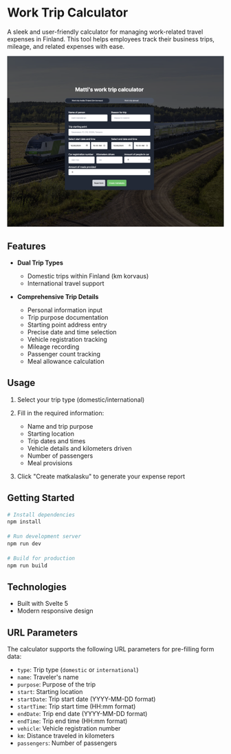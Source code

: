 # Work Trip Calculator

A sleek and user-friendly calculator for managing work-related travel expenses in Finland. This tool helps employees track their business trips, mileage, and related expenses with ease.

![Work Trip Calculator Interface](/static/project.png)

## Features

- **Dual Trip Types**

  - Domestic trips within Finland (km korvaus)
  - International travel support

- **Comprehensive Trip Details**
  - Personal information input
  - Trip purpose documentation
  - Starting point address entry
  - Precise date and time selection
  - Vehicle registration tracking
  - Mileage recording
  - Passenger count tracking
  - Meal allowance calculation

## Usage

1. Select your trip type (domestic/international)
2. Fill in the required information:

   - Name and trip purpose
   - Starting location
   - Trip dates and times
   - Vehicle details and kilometers driven
   - Number of passengers
   - Meal provisions

3. Click "Create matkalasku" to generate your expense report

## Getting Started

```bash
# Install dependencies
npm install

# Run development server
npm run dev

# Build for production
npm run build
```

## Technologies

- Built with Svelte 5
- Modern responsive design

## URL Parameters

The calculator supports the following URL parameters for pre-filling form data:

- `type`: Trip type (`domestic` or `international`)
- `name`: Traveler's name
- `purpose`: Purpose of the trip
- `start`: Starting location
- `startDate`: Trip start date (YYYY-MM-DD format)
- `startTime`: Trip start time (HH:mm format)
- `endDate`: Trip end date (YYYY-MM-DD format)
- `endTime`: Trip end time (HH:mm format)
- `vehicle`: Vehicle registration number
- `km`: Distance traveled in kilometers
- `passengers`: Number of passengers
